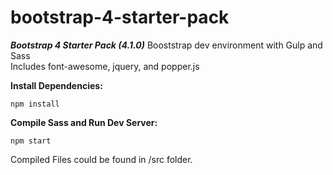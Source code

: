 # bootstrap-4-starter-pack
***Bootstrap 4 Starter Pack (4.1.0)***
Booststrap dev environment with Gulp and Sass  
  Includes font-awesome, jquery, and popper.js

**Install Dependencies:**
```
npm install
```

**Compile Sass and Run Dev Server:**
```
npm start
```

Compiled Files could be found in /src folder.
